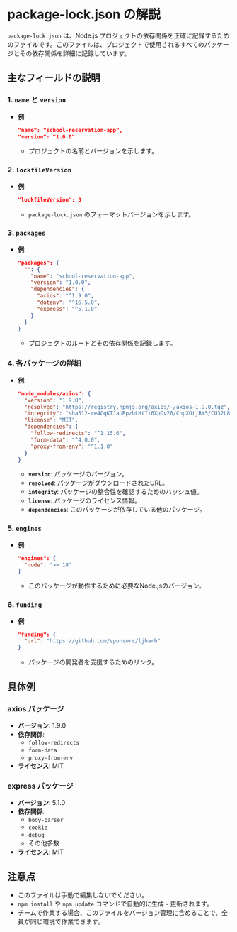 # package-lock.json の解説

`package-lock.json` は、Node.js プロジェクトの依存関係を正確に記録するためのファイルです。このファイルは、プロジェクトで使用されるすべてのパッケージとその依存関係を詳細に記録しています。

## 主なフィールドの説明

### 1. `name` と `version`
- **例**:
  ```json
  "name": "school-reservation-app",
  "version": "1.0.0"
  ```
  - プロジェクトの名前とバージョンを示します。

### 2. `lockfileVersion`
- **例**:
  ```json
  "lockfileVersion": 3
  ```
  - `package-lock.json` のフォーマットバージョンを示します。

### 3. `packages`
- **例**:
  ```json
  "packages": {
    "": {
      "name": "school-reservation-app",
      "version": "1.0.0",
      "dependencies": {
        "axios": "^1.9.0",
        "dotenv": "^16.5.0",
        "express": "^5.1.0"
      }
    }
  }
  ```
  - プロジェクトのルートとその依存関係を記録します。

### 4. 各パッケージの詳細
- **例**:
  ```json
  "node_modules/axios": {
    "version": "1.9.0",
    "resolved": "https://registry.npmjs.org/axios/-/axios-1.9.0.tgz",
    "integrity": "sha512-re4CqKTJaURpzbLHtIi6XpDv20/CnpXOtjRY5/CU32L8gU8ek9UIivcfvSWvmKEngmVbrUtPpdDwWDWL7DNHvg==",
    "license": "MIT",
    "dependencies": {
      "follow-redirects": "^1.15.6",
      "form-data": "^4.0.0",
      "proxy-from-env": "^1.1.0"
    }
  }
  ```
  - **`version`**: パッケージのバージョン。
  - **`resolved`**: パッケージがダウンロードされたURL。
  - **`integrity`**: パッケージの整合性を確認するためのハッシュ値。
  - **`license`**: パッケージのライセンス情報。
  - **`dependencies`**: このパッケージが依存している他のパッケージ。

### 5. `engines`
- **例**:
  ```json
  "engines": {
    "node": ">= 18"
  }
  ```
  - このパッケージが動作するために必要なNode.jsのバージョン。

### 6. `funding`
- **例**:
  ```json
  "funding": {
    "url": "https://github.com/sponsors/ljharb"
  }
  ```
  - パッケージの開発者を支援するためのリンク。

## 具体例

### axios パッケージ
- **バージョン**: 1.9.0
- **依存関係**:
  - `follow-redirects`
  - `form-data`
  - `proxy-from-env`
- **ライセンス**: MIT

### express パッケージ
- **バージョン**: 5.1.0
- **依存関係**:
  - `body-parser`
  - `cookie`
  - `debug`
  - その他多数
- **ライセンス**: MIT

## 注意点
- このファイルは手動で編集しないでください。
- `npm install` や `npm update` コマンドで自動的に生成・更新されます。
- チームで作業する場合、このファイルをバージョン管理に含めることで、全員が同じ環境で作業できます。
